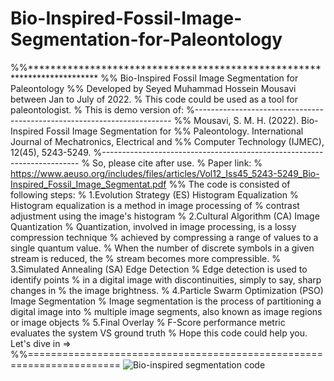 # Bio-Inspired-Fossil-Image-Segmentation-for-Paleontology
%%************************************************************************
%% Bio-Inspired Fossil Image Segmentation for Paleontology
%% Developed by Seyed Muhammad Hossein Mousavi between Jan to July of 2022.
% This code could be used as a tool for paleontologist.
% This is demo version of:
%------------------------------------------------------------------------
%% Mousavi, S. M. H. (2022). Bio-Inspired Fossil Image Segmentation for 
%% Paleontology. International Journal of Mechatronics, Electrical and 
%% Computer Technology (IJMEC), 12(45), 5243-5249.
%------------------------------------------------------------------------
% So, please cite after use.
% Paper link:
% https://www.aeuso.org/includes/files/articles/Vol12_Iss45_5243-5249_Bio-Inspired_Fossil_Image_Segmentat.pdf
%% The code is consisted of following steps:
% 1.Evolution Strategy (ES) Histogram Equalization
% Histogram equalization is a method in image processing of
% contrast adjustment using the image's histogram
% 2.Cultural Algorithm (CA) Image Quantization
% Quantization, involved in image processing, is a lossy compression technique
% achieved by compressing a range of values to a single quantum value.
% When the number of discrete symbols in a given stream is reduced, the 
% stream becomes more compressible.
% 3.Simulated Annealing (SA) Edge Detection
% Edge detection is used to identify points 
% in a digital image with discontinuities, simply to say, sharp changes in 
% the image brightness.
% 4.Particle Swarm Optimization (PSO) Image Segmentation
% Image segmentation is the process of partitioning a digital image into
% multiple image segments, also known as image regions or image objects
% 5.Final Overlay
% F-Score performance metric evaluates the system VS ground truth
% Hope this code could help you. Let's dive in =>
%%======================================================================
![Bio-inspired segmentation code](https://user-images.githubusercontent.com/11339420/180235283-4741dbd7-4fb4-498b-ba52-5fe47005f914.jpg)
